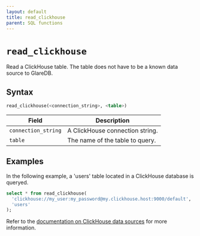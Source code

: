 ```yaml
---
layout: default
title: read_clickhouse
parent: SQL functions
---
```


# `read_clickhouse`

Read a ClickHouse table. The table does not have to be a known data source to
GlareDB.

## Syntax

```sql
read_clickhouse(<connection_string>, <table>)
```

| Field               | Description                     |
| ------------------- | ------------------------------- |
| `connection_string` | A ClickHouse connection string. |
| `table`             | The name of the table to query. |

## Examples

In the following example, a 'users' table located in a ClickHouse database is
queryed.

```sql
select * from read_clickhouse(
  'clickhouse://my_user:my_password@my.clickhouse.host:9000/default',
  'users'
);
```

Refer to the [documentation on ClickHouse data sources] for more information.

[documentation on ClickHouse data sources]: /docs/data-sources/supported/clickhouse
